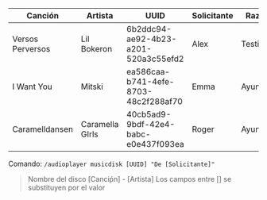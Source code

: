 | Canción            | Artista         | UUID                                 | Solicitante | Razón   |
| ------------------ | --------------- | ------------------------------------ | ----------- | ------- |
| Versos Perversos   | Lil Bokeron     | 6b2ddc94-ae92-4b23-a201-520a3c55efd2 | Alex        | Testing |
| I Want You         | Mitski          | ea586caa-b741-4efe-8703-48c2f288af70 | Emma        | Ayuntam |
| Caramelldansen     | Caramella GIrls | 40cb5ad9-9bdf-42e4-babc-e0e437f093ea | Roger       | Ayuntam |

Comando:
`/audioplayer musicdisk [UUID] "De [Solicitante]"`
> Nombre del disco [Canciṕn] - [Artista]
> Los campos entre [] se substituyen por el valor
